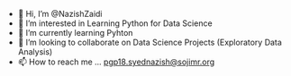- 👋 Hi, I’m @NazishZaidi
- 👀 I’m interested in Learning Python for Data Science
- 🌱 I’m currently learning Pyhton
- 💞️ I’m looking to collaborate on Data Science Projects (Exploratory Data Analysis)
- 📫 How to reach me ... pgp18.syednazish@sojimr.org

<!---
NazishZaidi/NazishZaidi is a ✨ special ✨ repository because its `README.md` (this file) appears on your GitHub profile.
You can click the Preview link to take a look at your changes.
--->
